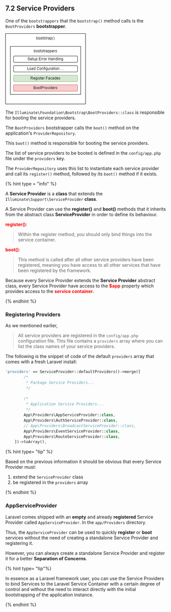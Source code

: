 ## 7.2 Service Providers

One of the `bootstrappers` that the `bootstrap()` method calls is the `BootProviders` **bootstrapper**.

![BootProviders](./BootProviders1.drawio.png)


The `Illuminate\Foundation\Bootstrap\BootProviders::class` is responsible for booting the service providers.

The `BootProviders` bootstrapper calls the `boot()` method on the application's `ProviderRepository`. 

This `boot()` method is responsible for booting the service providers.

The list of service providers to be booted is defined in the `config/app.php` file under the `providers` key. 

The `ProviderRepository` uses this list to instantiate each service provider and call its `register()` method, followed by its `boot()` method if it exists.

{% hint type = "info" %}

A **Service Provider** is a **class** that extends the `Illuminate\Support\ServiceProvider` **class**.

A Service Provider can use the **register()** and **boot()** methods that it inherits from the abstract class **ServiceProvider** in order to define its behaviour.

<span style="color: red;">**register()**</span>: 

> Within the register method, you should only bind things into the service container.

<span style="color: red;">**boot()**</span>: 

> This method is called after all other service providers have been registered, meaning you have access to all other services that have been registered by the framework.

Because every Service Provider extends the **Service Provider** abstract class, every Service Provider have access to the <span style="color: red;">**$app**</span> property which provides access to the <span style="color:red; font-weight:bold;">service container</span>.

{% endhint %}

### Registering Providers

As we mentioned earlier, 

> All service providers are registered in the `config/app.php` configuration file. This file contains a `providers` array where you can list the class names of your service providers.

The following is the snippet of code of the default `providers` array that comes with a fresh Laravel install:

```PHP
'providers' => ServiceProvider::defaultProviders()->merge([
        /*
         * Package Service Providers...
         */

        /*
         * Application Service Providers...
         */
        App\Providers\AppServiceProvider::class,
        App\Providers\AuthServiceProvider::class,
        // App\Providers\BroadcastServiceProvider::class,
        App\Providers\EventServiceProvider::class,
        App\Providers\RouteServiceProvider::class,
    ])->toArray(),
```

{% hint type= "tip" %}

Based on the previous information it should be obvious that every Service Provider must:

1. extend the `ServiceProvider` class
2. be registered in the `providers` array

{% endhint %}

### AppServiceProvider

Laravel comes shipped with an **empty** and already **registered** Service Provider called `AppServiceProvider`. In the `app/Providers` directory.

Thus, the `AppServiceProvider` can be used to quickly **register** or **boot** services without the need of creating a standalone Service Provider and registering it.

However, you can always create a standalone Service Provider and register it for a better **Separation of Concerns**.

{% hint type= "tip"%}

In essence as a Laravel framework user, you can use the Service Providers to bind Services to the Laravel Service Container with a certain degree of control and without the need to interact directly with the initial bootstrapping of the application instance.

{% endhint %}